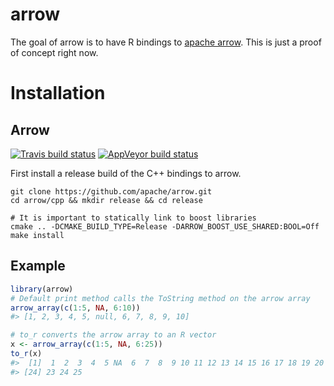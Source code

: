
<!-- README.md is generated from README.Rmd. Please edit that file -->
arrow
=====

The goal of arrow is to have R bindings to [apache arrow](https://arrow.apache.org). This is just a proof of concept right now.

Installation
============

Arrow
-----

[![Travis build status](https://travis-ci.org/jimhester/rarrow.svg?branch=master)](https://travis-ci.org/jimhester/rarrow)
[![AppVeyor build status](https://ci.appveyor.com/api/projects/status/github/jimhester/rarrow?branch=master&svg=true)](https://ci.appveyor.com/project/jimhester/rarrow)

First install a release build of the C++ bindings to arrow.

``` shell
git clone https://github.com/apache/arrow.git
cd arrow/cpp && mkdir release && cd release

# It is important to statically link to boost libraries
cmake .. -DCMAKE_BUILD_TYPE=Release -DARROW_BOOST_USE_SHARED:BOOL=Off
make install
```

Example
-------

``` r
library(arrow)
# Default print method calls the ToString method on the arrow array
arrow_array(c(1:5, NA, 6:10))
#> [1, 2, 3, 4, 5, null, 6, 7, 8, 9, 10]

# to_r converts the arrow array to an R vector
x <- arrow_array(c(1:5, NA, 6:25))
to_r(x)
#>  [1]  1  2  3  4  5 NA  6  7  8  9 10 11 12 13 14 15 16 17 18 19 20 21 22
#> [24] 23 24 25
```
